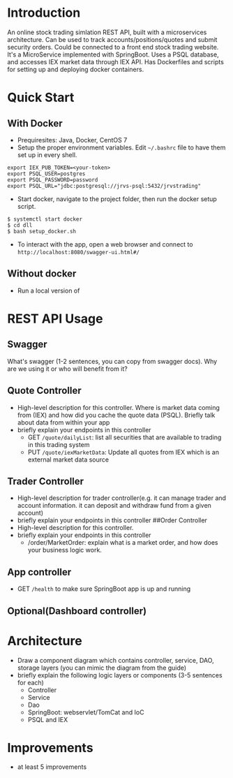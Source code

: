 # Introduction
An online stock trading simlation REST API, built with a microservices architecture. Can be used to track accounts/positions/quotes and submit security orders. Could be connected to a front end stock trading website.
It's a MicroService implemented with SpringBoot. Uses a PSQL database, and accesses IEX market data through IEX API. Has Dockerfiles and scripts for setting up and deploying docker containers.

# Quick Start
## With Docker
 - Prequiresites: Java, Docker, CentOS 7  
 - Setup the proper environment variables. Edit `~/.bashrc` file to have them set up in every shell.
```$xslt
export IEX_PUB_TOKEN=<your-token>
export PSQL_USER=postgres
export PSQL_PASSWORD=password
export PSQL_URL="jdbc:postgresql://jrvs-psql:5432/jrvstrading"
```
 - Start docker, navigate to the project folder, then run the docker setup script.
```$xslt
$ systemctl start docker
$ cd dll
$ bash setup_docker.sh
```
 - To interact with the app, open a web browser and connect to 
 `http://localhost:8080/swagger-ui.html#/`
## Without docker
 - Run a local version of
# REST API Usage
## Swagger
What's swagger (1-2 sentences, you can copy from swagger docs). Why are we using it or who will benefit from it?
## Quote Controller
- High-level description for this controller. Where is market data coming from (IEX) and how did you cache the quote data (PSQL). Briefly talk about data from within your app
- briefly explain your endpoints in this controller
  - GET `/quote/dailyList`: list all securities that are available to trading in this trading system
  - PUT `/quote/iexMarketData`: Update all quotes from IEX which is an external market data source
## Trader Controller
- High-level description for trader controller(e.g. it can manage trader and account information. it can deposit and withdraw fund from a given account)
- briefly explain your endpoints in this controller
##Order Controller
- High-level description for this controller.
- briefly explain your endpoints in this controller
  - /order/MarketOrder: explain what is a market order, and how does your business logic work. 
## App controller
- GET `/health` to make sure SpringBoot app is up and running
## Optional(Dashboard controller)

# Architecture
- Draw a component diagram which contains controller, service, DAO, storage layers (you can mimic the diagram from the guide)
- briefly explain the following logic layers or components (3-5 sentences for each)
  - Controller 
  - Service
  - Dao
  - SpringBoot: webservlet/TomCat and IoC
  - PSQL and IEX

# Improvements
- at least 5 improvements